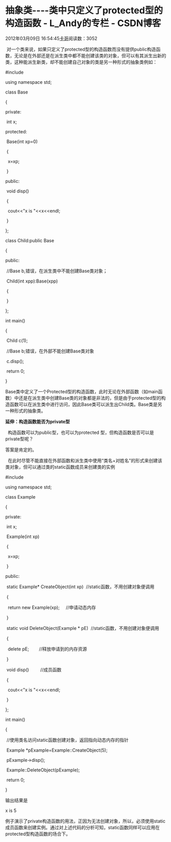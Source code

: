 # 抽象类----类中只定义了protected型的构造函数 - L_Andy的专栏 - CSDN博客

2012年03月09日 16:54:45[卡哥](https://me.csdn.net/L_Andy)阅读数：3052


 对一个类来说，如果只定义了protected型的构造函数而没有提供public构造函数，无论是在外部还是在派生类中都不能创建该类的对象，但可以有其派生出新的类，这种能派生新类，却不能创建自己对象的类是另一种形式的抽象类例如：

#include <iostream>

using namespace std;

class Base

{

private:

 int x;

protected:

 Base(int xp=0)

 {

  x=xp;

 }

public:

 void disp()

 {

  cout<<"x is "<<x<<endl;

 }

};

class Child:public Base

{

public:

 //Base b,错误，在派生类中不能创建Base类对象；

 Child(int xpp):Base(xpp)

 {

 }

};

int main()

{

 Child c(1);

 //Base b;错误，在外部不能创建Base类对象

 c.disp();

 return 0;

}

Base类中定义了一个Protected型的构造函数，此时无论在外部函数（如main函数）中还是在派生类中创建Base类的对象都是非法的，但是由于protected型的构造函数可以在派生类中进行访问，因此Base类可以派生出Child类。Base类是另一种形式的抽象类。

**延伸：构造函数能否为private型**

  构造函数可以为public型，也可以为protected 型，但构造函数是否可以是private型呢？

答案是肯定的。

  在此时尽管不能直接在外部函数和派生类中使用“类名+对姓名”的形式来创建该类对象，但可以通过类的static函数成员来创建类的实例

#include <iostream>

using namespace std;

class Example

{

private:

 int x;

 Example(int xp)

 {

  x=xp;

 }

public:

 static Example* CreateObject(int xp)  //static函数，不用创建对象便调用

 {

  return new Example(xp);     //申请动态内存

 }

 static void DeleteObject(Example * pE)  //static函数，不用创建对象便调用

 {

  delete pE;        //释放申请到的内存资源

 }

 void disp()         //成员函数

 {

  cout<<"x is "<<x<<endl;

 }

};

int main()

{

 //使用类名访问static函数创建对象，返回指向动态内存的指针

 Example *pExample=Example::CreateObject(5);

 pExample->disp();

 Example::DeleteObject(pExample);

 return 0;

}

输出结果是

x is 5

例子演示了private构造函数的用法，正因为无法创建对象，所以，必须使用static成员函数来创建实例。通过对上述代码的分析可知，static函数同样可以应用在protected型构造函数的场合下。

